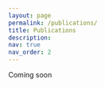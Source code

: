 ```yaml
---
layout: page
permalink: /publications/
title: Publications
description: 
nav: true
nav_order: 2
---
```


Coming soon